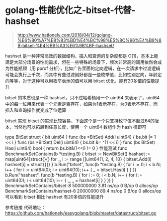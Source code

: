 # golang-性能优化之-bitset-代替-hashset

> http://www.hatlonely.com/2018/04/12/golang-%E6%80%A7%E8%83%BD%E4%BC%98%E5%8C%96%E4%B9%8B-bitset-%E4%BB%A3%E6%9B%BF-hashset/

hashset 是一种非常高效的数据结构，插入和查询的复杂度都是 O(1)，基本上能满足大部分场景的性能需求，但在一些特殊的场景下，频次非常高的调用依然会成为性能瓶颈（用 pprof 分析），比如广告里面的定向逻辑，在一次请求中过滤逻辑可能会执行上千次，而其中有些过滤刚好都是一些枚举值，比如性别定向，年龄定向等等，对于这种可以用枚举表示的值可以用 bitset 优化，能有20多倍的性能提升

bitset 的本质也是一种 hashset，只不过哈希桶用一个 uint64 来表示了，uint64 中的每一位用来代表一个元素是否存在，如果为1表示存在，为0表示不存在，而插入和查询操作就变成了位运算

bitset 实现
bitset 的实现比较容易，下面这个是一个只支持枚举值不超过64的版本，当然也可以拓展到任意长度，使用一个 uint64 数组作为 hash 桶即可

type BitSet struct {
    bit uint64
}
func (bs *BitSet) Add(i uint64) {
    bs.bit |= 1 << i
}
func (bs *BitSet) Del(i uint64) {
    bs.bit &= ^(1 << i)
}
func (bs BitSet) Has(i uint64) bool {
    return bs.bit&(1<<i) != 0
}
性能测试
func BenchmarkSetContains(b *testing.B) {
    bitset := NewBitSet()
    hashset := map[uint64]struct{}{}
    for _, i := range []uint64{1, 2, 4, 10} {
        bitset.Add(i)
        hashset[i] = struct{}{}
    }
    b.Run("bitset", func(b *testing.B) {
        for i := 0; i < b.N; i++ {
            for i := uint64(0); i < uint64(10); i++ {
                _ = bitset.Has(i)
            }
        }
    })
    b.Run("hashset", func(b *testing.B) {
        for i := 0; i < b.N; i++ {
            for i := uint64(0); i < uint64(10); i++ {
                _, _ = hashset[i]
            }
        }
    })
}
BenchmarkSetContains/bitset-8             500000000             3.81 ns/op           0 B/op           0 allocs/op
BenchmarkSetContains/hashset-8            20000000            89.4 ns/op           0 B/op           0 allocs/op
可以看到 bitset 相比 hashset 有20多倍的性能提升

参考链接
代码地址：https://github.com/hatlonely/easygolang/blob/master/datastruct/bitset.go